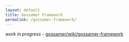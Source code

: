 ```yaml
---
layout: default
title: Gossamer Framework
permalink: /gossamer-framework/
---
```


_work in progress_ - [gossamer/wiki/gossamer-framework](https://github.com/ChainSafe/gossamer/wiki/gossamer-framework)

